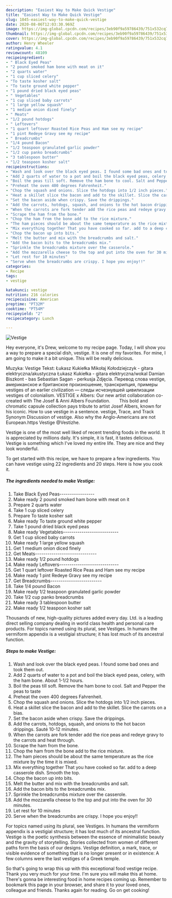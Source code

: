 ```yaml
---
description: "Easiest Way to Make Quick Vestige"
title: "Easiest Way to Make Quick Vestige"
slug: 1045-easiest-way-to-make-quick-vestige
date: 2020-08-06T12:03:30.969Z
image: https://img-global.cpcdn.com/recipes/3eb90f9a59786439/751x532cq70/vestige-recipe-main-photo.jpg
thumbnail: https://img-global.cpcdn.com/recipes/3eb90f9a59786439/751x532cq70/vestige-recipe-main-photo.jpg
cover: https://img-global.cpcdn.com/recipes/3eb90f9a59786439/751x532cq70/vestige-recipe-main-photo.jpg
author: Henry Wheeler
ratingvalue: 4.1
reviewcount: 48109
recipeingredient:
- " Black Eyed Peas"
- "2 pound smoked ham bone with meat on it"
- "2 quarts water"
- "1 cup sliced celery"
- "To taste kosher salt"
- "To taste ground white pepper"
- "1 pound dried black eyed peas"
- " Vegetables"
- "1 cup sliced baby carrots"
- "1 large yellow squash"
- "1 medium onion diced finely"
- " Meats"
- "1/2 pound hotdogs"
- " Leftovers"
- "1 quart leftover Roasted Rice Peas and Ham see my recipe"
- "1 pint Redeye Gravy see my recipe"
- " Breadcrumbs"
- "1/4 pound Bacon"
- "1/2 teaspoon granulated garlic powder"
- "1/2 cup panko breadcrumbs"
- "3 tablespoon butter"
- "1/2 teaspoon kosher salt"
recipeinstructions:
- "Wash and look over the black eyed peas. I found some bad ones and took them out."
- "Add 2 quarts of water to a pot and boil the black eyed peas, celery, with the ham bone. About 1-1/2 hours."
- "Boil the peas till soft. Remove the ham bone to cool. Salt and Pepper the peas to taste"
- "Preheat the oven 400 degrees Fahrenheit."
- "Chop the squash and onions. Slice the hotdogs into 1/2 inch pieces."
- "Heat a skillet slice the bacon and add to the skillet. Slice the carrots on a bias."
- "Set the bacon aside when crispy. Save the drippings."
- "Add the carrots, hotdogs, squash, and onions to the hot bacon drippings. Sauté 10-12 minutes."
- "When the carrots are fork tender add the rice peas and redeye gravy to the carrots and heat through."
- "Scrape the ham from the bone."
- "Chop the ham from the bone add to the rice mixture."
- "The ham pieces should be about the same temperature as the rice mixture by the time it is mixed."
- "Mix everything together That you have cooked so far. add to a deep casserole dish. Smooth the top."
- "Chop the bacon up into bits."
- "Melt the butter and mix with the breadcrumbs and salt."
- "Add the bacon bits to the breadcrumbs mix."
- "Sprinkle the breadcrumbs mixture over the casserole."
- "Add the mozzarella cheese to the top and put into the oven for 30 minutes."
- "Let rest for 10 minutes"
- "Serve when the breadcrumbs are crispy. I hope you enjoy!!"
categories:
- Recipe
tags:
- vestige

katakunci: vestige 
nutrition: 216 calories
recipecuisine: American
preptime: "PT32M"
cooktime: "PT54M"
recipeyield: "2"
recipecategory: Lunch

---
```



![Vestige](https://img-global.cpcdn.com/recipes/3eb90f9a59786439/751x532cq70/vestige-recipe-main-photo.jpg)

Hey everyone, it's Drew, welcome to my recipe page. Today, I will show you a way to prepare a special dish, vestige. It is one of my favorites. For mine, I am going to make it a bit unique. This will be really delicious.

Muzyka: Vestige Tekst: Łukasz Kukiełka Mikołaj Kołodziejczyk - gitara elektryczna/akustyczna Łukasz Kukiełka - gitara elektryczna/wokal Damian Biszkont - bas Sebastian Sagan - perkusja Zdjęcia. Перевод слова vestige, американское и британское произношение, транскрипция, примеры vestiges of an earlier civilization — следы исчезнувшей цивилизации vestiges of colonialism. VESTIGE x Albers: Our new artist collaboration co-created with The Josef &amp; Anni Albers Foundation.⁠⠀ ⁠⠀ This bold and chromatic capsule collection pays tribute to artist Josef Albers, known for his iconic. How to use vestige in a sentence. vestige, Trace, and Track Synonym Discussion of vestige. Also why the Anglo-Americans are not European.https Vestige @Vestizhe.

Vestige is one of the most well liked of recent trending foods in the world. It is appreciated by millions daily. It's simple, it is fast, it tastes delicious. Vestige is something which I've loved my entire life. They are nice and they look wonderful.


To get started with this recipe, we have to prepare a few ingredients. You can have vestige using 22 ingredients and 20 steps. Here is how you cook it.

<!--inarticleads1-->

##### The ingredients needed to make Vestige:

1. Take  Black Eyed Peas-----------------
1. Make ready 2 pound smoked ham bone with meat on it
1. Prepare 2 quarts water
1. Take 1 cup sliced celery
1. Prepare To taste kosher salt
1. Make ready To taste ground white pepper
1. Take 1 pound dried black eyed peas
1. Make ready  Vegetables---------------------------
1. Get 1 cup sliced baby carrots
1. Make ready 1 large yellow squash
1. Get 1 medium onion diced finely
1. Get  Meats------------------------------
1. Make ready 1/2 pound hotdogs
1. Make ready  Leftovers-----------------------------
1. Get 1 quart leftover Roasted Rice Peas and Ham see my recipe
1. Make ready 1 pint Redeye Gravy see my recipe
1. Get  Breadcrumbs-------------------------
1. Take 1/4 pound Bacon
1. Make ready 1/2 teaspoon granulated garlic powder
1. Take 1/2 cup panko breadcrumbs
1. Make ready 3 tablespoon butter
1. Make ready 1/2 teaspoon kosher salt


Thousands of new, high-quality pictures added every day. Ltd. is a leading direct selling company dealing in world class health and personal care products. For topics named using its plural, see Vestiges. In humans the vermiform appendix is a vestigial structure; it has lost much of its ancestral function. 

<!--inarticleads2-->

##### Steps to make Vestige:

1. Wash and look over the black eyed peas. I found some bad ones and took them out.
1. Add 2 quarts of water to a pot and boil the black eyed peas, celery, with the ham bone. About 1-1/2 hours.
1. Boil the peas till soft. Remove the ham bone to cool. Salt and Pepper the peas to taste
1. Preheat the oven 400 degrees Fahrenheit.
1. Chop the squash and onions. Slice the hotdogs into 1/2 inch pieces.
1. Heat a skillet slice the bacon and add to the skillet. Slice the carrots on a bias.
1. Set the bacon aside when crispy. Save the drippings.
1. Add the carrots, hotdogs, squash, and onions to the hot bacon drippings. Sauté 10-12 minutes.
1. When the carrots are fork tender add the rice peas and redeye gravy to the carrots and heat through.
1. Scrape the ham from the bone.
1. Chop the ham from the bone add to the rice mixture.
1. The ham pieces should be about the same temperature as the rice mixture by the time it is mixed.
1. Mix everything together That you have cooked so far. add to a deep casserole dish. Smooth the top.
1. Chop the bacon up into bits.
1. Melt the butter and mix with the breadcrumbs and salt.
1. Add the bacon bits to the breadcrumbs mix.
1. Sprinkle the breadcrumbs mixture over the casserole.
1. Add the mozzarella cheese to the top and put into the oven for 30 minutes.
1. Let rest for 10 minutes
1. Serve when the breadcrumbs are crispy. I hope you enjoy!!


For topics named using its plural, see Vestiges. In humans the vermiform appendix is a vestigial structure; it has lost much of its ancestral function. Vestige is the poetic synthesis between the essence of minimalistic beauty and the gravity of storytelling. Stories collected from women of different paths form the basis of our designs. Vestige definition, a mark, trace, or visible evidence of something that is no longer present or in existence: A few columns were the last vestiges of a Greek temple. 

So that's going to wrap this up with this exceptional food vestige recipe. Thank you very much for your time. I'm sure you will make this at home. There's gonna be interesting food in home recipes coming up. Remember to bookmark this page in your browser, and share it to your loved ones, colleague and friends. Thanks again for reading. Go on get cooking!
